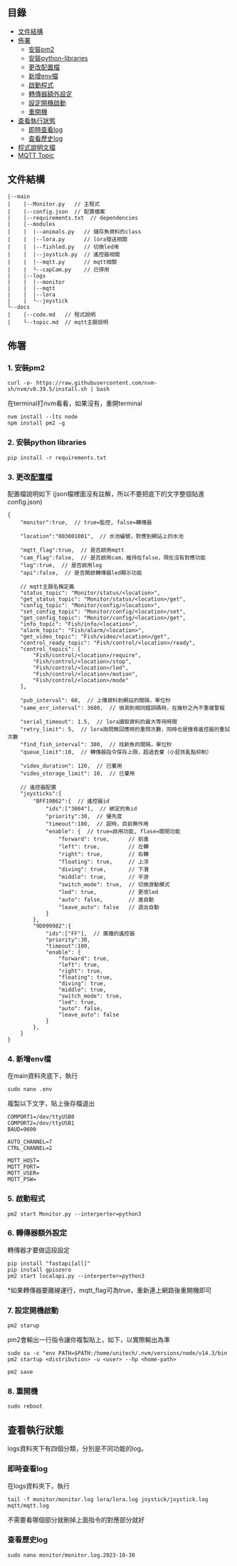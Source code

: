 ## 目錄
* [文件結構](#文件結構)
* [佈署](#佈署)
  * [安裝pm2](#1-安裝pm2)
  * [安裝python-libraries](#2-安裝python-libraries)
  * [更改配置檔](#3-更改配置檔)
  * [新增env檔](#4-新增env檔)
  * [啟動程式](#5-啟動程式)
  * [轉傳器額外設定](#6-轉傳器額外設定)
  * [設定開機啟動](#7-設定開機啟動)
  * [重開機](#8-重開機)
* [查看執行狀態](#查看執行狀態)
  * [即時查看log](#即時查看log)
  * [查看歷史log](#查看歷史log)
* [程式說明文檔](docs/code.md)
* [MQTT Topic](docs/topic.md)

## 文件結構
```
|--main
|    |--Monitor.py   // 主程式
|    |--config.json  // 配置檔案
|    |--requirements.txt  // dependencies
|    |--modules
|    |  |--animals.py   // 儲存魚資料的class
|    |  |--lora.py      // lora發送相關
|    |  |--fishled.py   // 切換led用
|    |  |--joystick.py  // 遙控器相關
|    |  |--mqtt.py      // mqtt相關
|    |  └--capCam.py    // 已停用
|    |--logs
|    |  |--monitor
|    |  |--mqtt
|    |  |--lora
|    |  └--joystick
└--docs
|    |--code.md   // 程式說明
|    └--topic.md  // mqtt主題說明
```

## 佈署
### 1. 安裝pm2
```
curl -o- https://raw.githubusercontent.com/nvm-sh/nvm/v0.39.5/install.sh | bash
```
在terminal打nvm看看，如果沒有，重開terminal
```
nvm install --lts node
npm install pm2 -g
```
### 2. 安裝python libraries
```
pip install -r requirements.txt
```
### 3. 更改[配置檔](main/config.json)
配置檔說明如下
(json檔裡面沒有註解，所以不要把底下的文字整個貼進config.json)
```
{
    "monitor":true,  // true=監控, false=轉傳器
    
    "location":"003001001",  // 水池編號，對應到網站上的水池  

    "mqtt_flag":true,  // 是否啟用mqtt
    "cam_flag":false,  // 是否啟用cam，維持在false，現在沒有對應功能
    "log":true,  // 是否啟用log
    "api":false,  // 是否開啟轉傳器led顯示功能

    // mqtt主題名稱定義
    "status_topic": "Monitor/status/<location>",
    "get_status_topic": "Monitor/status/<location>/get",
    "config_topic": "Monitor/config/<location>",
    "set_config_topic": "Monitor/config/<location>/set",
    "get_config_topic": "Monitor/config/<location>/get",
    "info_topic": "Fish/info/<location>",
    "alarm_topic": "Fish/alarm/<location>",
    "get_video_topic": "Fish/video/<location>/get",
    "control_ready_topic": "Fish/control/<location>/ready",
    "control_topics": [
        "Fish/control/<location>/require",
        "Fish/control/<location>/stop",
        "Fish/control/<location>/led",
        "Fish/control/<location>/motion",
        "Fish/control/<location>/mode"
    ],

    "pub_interval": 60,  // 上傳資料到網站的間隔，單位秒
    "same_err_interval": 3600,  // 偵測到相同錯誤碼時，在幾秒之內不重複警報

    "serial_timeout": 1.5,  // lora讀取資料的最大等待時間
    "retry_limit": 5,  // lora詢問無回應時的重問次數，同時也是搜尋遙控器的重試次數
    "find_fish_interval": 300,  // 找新魚的間隔，單位秒
    "queue_limit":10,  // 轉傳器指令保存上限，超過丟棄（小屁孩亂點抑制）
    
    "video_duration": 120,  // 已棄用
    "video_storage_limit": 10,  // 已棄用

    // 遙控器配置
    "joysticks":{
        "BFF19B62":{  // 遙控器id
            "ids":["3004"],  // 綁定的魚id
            "priority":30,  // 優先度
            "timeout":180,  // 超時，目前無作用
            "enable": {  // true=啟用功能, flase=關閉功能
                "forward": true,      // 前進 
                "left": true,         // 左轉
                "right": true,        // 右轉
                "floating": true,     // 上浮
                "diving": true,       // 下潛
                "middle": true,       // 平游
                "switch_mode": true,  // 切換游動模式
                "led": true,          // 更改led
                "auto": false,        // 進自動
                "leave_auto": false   // 退出自動
            }
        },
        "9D099982":{
            "ids":["FF"],  // 廣播的遙控器
            "priority":30,
            "timeout":180,
            "enable": {
                "forward": true,
                "left": true,
                "right": true,
                "floating": true,
                "diving": true,
                "middle": true,
                "switch_mode": true,
                "led": true,
                "auto": false,
                "leave_auto": false
            }
        },
    }
}
```
### 4. 新增env檔

在main資料夾底下，執行
```
sudo nano .env
```
複製以下文字，貼上後存檔退出
```
COMPORT1=/dev/ttyUSB0
COMPORT2=/dev/ttyUSB1
BAUD=9600

AUTO_CHANNEL=7
CTRL_CHANNEL=2

MQTT_HOST=
MQTT_PORT=
MQTT_USER=
MQTT_PSW=
```
### 5. 啟動程式
```
pm2 start Monitor.py --interperter=python3
```
### 6. 轉傳器額外設定
轉傳器才要做這段設定
```
pip install "fastapi[all]"
pip install gpiozero
pm2 start localapi.py --interperter=python3
```
*如果轉傳器要離線運行，mqtt_flag可為true，重新連上網路後重開機即可
### 7. 設定開機啟動
```
pm2 starup
```
pm2會輸出一行指令讓你複製貼上，如下，以實際輸出為準
```
sudo su -c "env PATH=$PATH:/home/unitech/.nvm/versions/node/v14.3/bin pm2 startup <distribution> -u <user> --hp <home-path>
```
```
pm2 save
```
### 8. 重開機
```
sudo reboot
```
## 查看執行狀態
logs資料夾下有四個分類，分別是不同功能的log。
### 即時查看log
在logs資料夾下，執行
```
tail -f monitor/monitor.log lora/lora.log joystick/joystick.log mqtt/mqtt.log
```
不需要看哪個部分就刪掉上面指令的對應部分就好
### 查看歷史log
```
sudo nano monitor/monitor.log.2023-10-30
```
